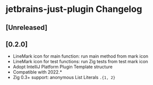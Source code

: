 <!-- Keep a Changelog guide -> https://keepachangelog.com -->

# jetbrains-just-plugin Changelog

## [Unreleased]

## [0.2.0]
                    
- LineMark icon for main function: run main method from mark icon
- LineMark icon for test functions: run Zig tests from test mark icon
- Adopt IntelliJ Platform Plugin Template structure
- Compatible with 2022.*
- Zig 0.3+ support: anonymous List Literals  `.{1, 2}`